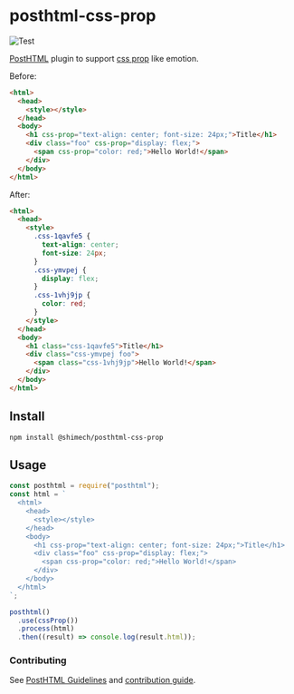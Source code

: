# posthtml-css-prop

![Test](https://github.com/shimech/posthtml-css-prop/actions/workflows/test.yml/badge.svg)

[PostHTML](https://github.com/posthtml/posthtml) plugin to support [css prop](https://emotion.sh/docs/css-prop) like emotion.

Before:

```html
<html>
  <head>
    <style></style>
  </head>
  <body>
    <h1 css-prop="text-align: center; font-size: 24px;">Title</h1>
    <div class="foo" css-prop="display: flex;">
      <span css-prop="color: red;">Hello World!</span>
    </div>
  </body>
</html>
```

After:

```html
<html>
  <head>
    <style>
      .css-1qavfe5 {
        text-align: center;
        font-size: 24px;
      }
      .css-ymvpej {
        display: flex;
      }
      .css-1vhj9jp {
        color: red;
      }
    </style>
  </head>
  <body>
    <h1 class="css-1qavfe5">Title</h1>
    <div class="css-ymvpej foo">
      <span class="css-1vhj9jp">Hello World!</span>
    </div>
  </body>
</html>
```

## Install

```shell
npm install @shimech/posthtml-css-prop
```

## Usage

```javascript
const posthtml = require("posthtml");
const html = `
  <html>
    <head>
      <style></style>
    </head>
    <body>
      <h1 css-prop="text-align: center; font-size: 24px;">Title</h1>
      <div class="foo" css-prop="display: flex;">
        <span css-prop="color: red;">Hello World!</span>
      </div>
    </body>
  </html>
`;

posthtml()
  .use(cssProp())
  .process(html)
  .then((result) => console.log(result.html));
```

### Contributing

See [PostHTML Guidelines](https://github.com/posthtml/posthtml/tree/master/docs) and [contribution guide](CONTRIBUTING.md).

[action]: https://github.com/USER_NAME/PLUGIN_NAME/workflows/Actions%20Status/badge.svg
[action-url]: https://github.com/USER_NAME/PLUGIN_NAME/actions?query=workflow%3A%22CI+tests%22
[npm]: https://img.shields.io/npm/v/PLUGIN_NAME.svg
[npm-url]: https://npmjs.com/package/PLUGIN_NAME
[style]: https://img.shields.io/badge/code_style-XO-5ed9c7.svg
[style-url]: https://github.com/xojs/xo
[cover]: https://coveralls.io/repos/USER_NAME/PLUGIN_NAME/badge.svg?branch=master
[cover-badge]: https://coveralls.io/r/USER_NAME/PLUGIN_NAME?branch=master
